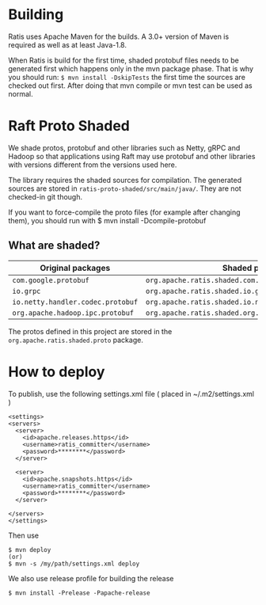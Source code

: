 # Building
Ratis uses Apache Maven for the builds. A 3.0+ version of Maven is required as well as 
at least Java-1.8.

When Ratis is build for the first time, shaded protobuf files needs to be generated first 
which happens only in the mvn package phase. That is why you should run:
`$ mvn install -DskipTests`
the first time the sources are checked out first. After doing that mvn compile or mvn test
can be used as normal.

# Raft Proto Shaded

We shade protos, protobuf and other libraries such as Netty, gRPC and Hadoop so that
applications using Raft may use protobuf and other libraries with versions different 
from the versions used here.

The library requires the shaded sources for compilation. The generated sources are stored in
`ratis-proto-shaded/src/main/java/`. They are not checked-in git though. 

If you want to force-compile the proto files (for example after changing them), you should 
run with
$ mvn install -Dcompile-protobuf

## What are shaded?

| Original packages                 | Shaded packages                                          |
| ----------------------------------|----------------------------------------------------------|
| `com.google.protobuf`             | `org.apache.ratis.shaded.com.google.protobuf`             |
| `io.grpc`                         | `org.apache.ratis.shaded.io.grpc`                         |
| `io.netty.handler.codec.protobuf` | `org.apache.ratis.shaded.io.netty.handler.codec.protobuf` |
| `org.apache.hadoop.ipc.protobuf`  | `org.apache.ratis.shaded.org.apache.hadoop.ipc.protobuf`  |

The protos defined in this project are stored in the `org.apache.ratis.shaded.proto` package.

# How to deploy

To publish, use the following settings.xml file ( placed in ~/.m2/settings.xml )
```
<settings>
<servers>
  <server>
    <id>apache.releases.https</id>
    <username>ratis_committer</username>
    <password>********</password>
  </server>
  
  <server>
    <id>apache.snapshots.https</id>
    <username>ratis_committer</username>
    <password>********</password>
  </server>
  
</servers>
</settings>
```

Then use
```
$ mvn deploy
(or)
$ mvn -s /my/path/settings.xml deploy
```
We also use release profile for building the release
```
$ mvn install -Prelease -Papache-release
```